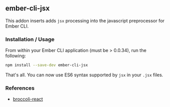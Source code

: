 ## ember-cli-jsx

This addon inserts adds `jsx` processing into the javascript preprocessor for Ember CLI.

### Installation / Usage

From within your Ember CLI application (must be > 0.0.34), run the following:

```bash
npm install --save-dev ember-cli-jsx
```

That's all. You can now use ES6 syntax supported by `jsx` in your `.jsx`
files.

### References

* [broccoli-react](https://github.com/eddhannay/broccoli-react)


